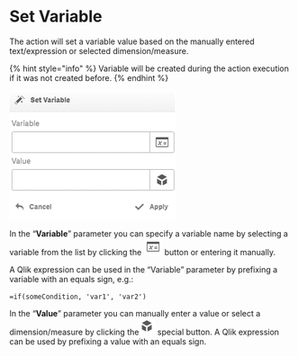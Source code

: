 # Set Variable

The action will set a variable value based on the manually entered text/expression or selected dimension/measure.&#x20;

{% hint style="info" %}
Variable will be created during the action execution if it was not created before.
{% endhint %}



![](<../.gitbook/assets/image (114).png>)

In the “**Variable**” parameter you can specify a variable name by selecting a variable from the list by clicking the <img src="../.gitbook/assets/image (115).png" alt="" data-size="original"> button or entering it manually.

A Qlik expression can be used in the “Variable” parameter by prefixing a variable with an equals sign, e.g.:

```
=if(someCondition, 'var1', 'var2')
```

In the “**Value**” parameter you can manually enter a value or select a dimension/measure by clicking the<img src="../.gitbook/assets/image (116).png" alt="" data-size="original"> special button. A Qlik expression can be used by prefixing a value with an equals sign.
